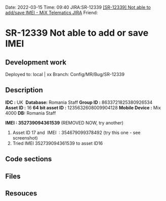 Date: 2022-03-15 Time: 09:40
JIRA:SR-12339
[[SR-12339] Not able to add/save IMEI - MiX Telematics JIRA](https://jira.mixtelematics.com/browse/SR-12339)
Friend: 

# SR-12339 Not able to add or save IMEI

## Development work
Deployed to: local | xx
Branch: Config/MR/Bug/SR-12339

## Description

**IDC :** UK 
**Database:** Romania Staff
**Group ID :** 8633721825380926534
**Asset ID :** 16
**64 bit asset ID :** 1235632608009904128
**Mobile Device :** Mix 4000
**DB:** Romania Staff

**IMEI : 352739094361539** (REMOVED NOW, try another)

1) Asset ID 17 and  IMEI  : 354679099378492 (try this one - see screenshot)
2) Tried IMEI 352739094361539 to asset ID16

## Code sections

## Files

## Resouces
